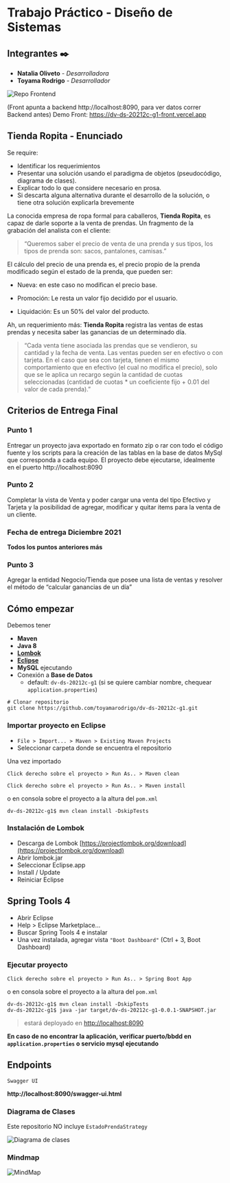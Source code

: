 # Trabajo Práctico - Diseño de Sistemas

## Integrantes ✒️

* **Natalia Oliveto** - *Desarrolladora*
* **Toyama Rodrigo** - *Desarrollador*

![Repo Frontend](https://github.com/toyamarodrigo/dv-ds-20212c-g1-front)

(Front apunta a backend http://localhost:8090, para ver datos correr Backend antes)
Demo Front: https://dv-ds-20212c-g1-front.vercel.app

## Tienda Ropita - Enunciado

Se require:

* Identificar los requerimientos
* Presentar una solución usando el paradigma de objetos (pseudocódigo, diagrama de clases).
* Explicar todo lo que considere necesario en prosa.
* Si descarta alguna alternativa durante el desarrollo de la solución, o tiene otra solución explicarla brevemente

La conocida empresa de ropa formal para caballeros, **Tienda Ropita**, es capaz de darle
soporte a la venta de prendas. Un fragmento de la grabación del analista con el cliente:

> “Queremos saber el precio de venta de una prenda y sus tipos, los tipos de prenda son: sacos, pantalones, camisas.”

El cálculo del precio de una prenda es, el precio propio de la prenda modificado según el
estado de la prenda, que pueden ser:

* Nueva: en este caso no modifican el precio base.

* Promoción: Le resta un valor fijo decidido por el usuario.

* Liquidación: Es un 50% del valor del producto.

Ah, un requerimiento más: **Tienda Ropita** registra las ventas de estas prendas y necesita
saber las ganancias de un determinado día.

> “Cada venta tiene asociada las prendas que se vendieron, su cantidad y la fecha de venta. Las ventas pueden ser en efectivo o con tarjeta. En el caso que sea con tarjeta, tienen el mismo comportamiento que en efectivo (el cual no modifica el precio), solo que se le aplica un recargo según la cantidad de cuotas seleccionadas (cantidad de cuotas * un coeficiente fijo + 0.01 del valor de cada prenda).”

## Criterios de Entrega Final

### Punto 1
Entregar un proyecto java exportado en formato zip o rar con todo el código fuente y los scripts para la creación de las tablas en la base de datos MySql que corresponda a cada equipo.
El proyecto debe ejecutarse, idealmente en el puerto http://localhost:8090

### Punto 2
Completar la vista de Venta y poder cargar una venta del tipo Efectivo y Tarjeta y la posibilidad de agregar, modificar y quitar items para la venta de un cliente.

### Fecha de entrega Diciembre 2021

**Todos los puntos anteriores más**

### Punto 3
Agregar la entidad Negocio/Tienda que posee una lista de ventas y resolver el método de “calcular ganancias de un día”


## Cómo empezar

Debemos tener

* **Maven**
* **Java 8**
* **[Lombok](https://projectlombok.org/)**
* **[Eclipse](https://www.eclipse.org/)**
* **MySQL** ejecutando
* Conexión a **Base de Datos**
  * default: `dv-ds-20212c-g1` (si se quiere cambiar nombre, chequear `application.properties`)

```shell
# Clonar repositorio
git clone https://github.com/toyamarodrigo/dv-ds-20212c-g1.git
```

### Importar proyecto en Eclipse

* `File > Import... > Maven > Existing Maven Projects`
* Seleccionar carpeta donde se encuentra el repositorio

Una vez importado

`Click derecho sobre el proyecto > Run As.. > Maven clean`

`Click derecho sobre el proyecto > Run As.. > Maven install`

o en consola sobre el proyecto a la altura del `pom.xml`

```shell
dv-ds-20212c-g1$ mvn clean install -DskipTests
```

### Instalación de Lombok

* Descarga de Lombok [https://projectlombok.org/download](https://projectlombok.org/download)
* Abrir lombok.jar
* Seleccionar Eclipse.app
* Install / Update
* Reiniciar Eclipse

## Spring Tools 4

* Abrir Eclipse
* Help > Eclipse Marketplace...
* Buscar Spring Tools 4 e instalar
* Una vez instalada, agregar vista `"Boot Dashboard"` (Ctrl + 3, Boot Dashboard)

### Ejecutar proyecto

`Click derecho sobre el proyecto > Run As.. > Spring Boot App`

o en consola sobre el proyecto a la altura del `pom.xml`

```shell
dv-ds-20212c-g1$ mvn clean install -DskipTests
dv-ds-20212c-g1$ java -jar target/dv-ds-20212c-g1-0.0.1-SNAPSHOT.jar
```

> estará deployado en <http://localhost:8090>

**En caso de no encontrar la aplicación, verificar puerto/bbdd en `application.properties` o servicio mysql ejecutando**

## Endpoints

`Swagger UI`

**http://localhost:8090/swagger-ui.html**


### Diagrama de Clases

Este repositorio NO incluye `EstadoPrendaStrategy`

![Diagrama de clases](https://i.imgur.com/eZLzCHq.png)

### Mindmap

![MindMap](https://i.imgur.com/EwJUo7V.png)
